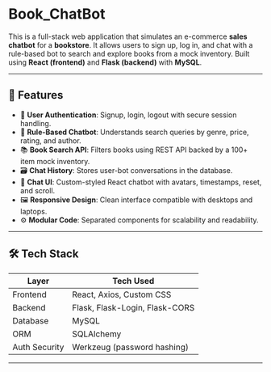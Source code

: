 # Book_ChatBot

This is a full-stack web application that simulates an e-commerce **sales chatbot** for a **bookstore**. It allows users to sign up, log in, and chat with a rule-based bot to search and explore books from a mock inventory. Built using **React (frontend)** and **Flask (backend)** with **MySQL**.

---

## 🚀 Features

- 🔐 **User Authentication**: Signup, login, logout with secure session handling.
- 🤖 **Rule-Based Chatbot**: Understands search queries by genre, price, rating, and author.
- 📚 **Book Search API**: Filters books using REST API backed by a 100+ item mock inventory.
- 🗃️ **Chat History**: Stores user-bot conversations in the database.
- 💬 **Chat UI**: Custom-styled React chatbot with avatars, timestamps, reset, and scroll.
- 🖼️ **Responsive Design**: Clean interface compatible with desktops and laptops.
- ⚙️ **Modular Code**: Separated components for scalability and readability.

---

## 🛠️ Tech Stack

| Layer        | Tech Used                   |
|--------------|-----------------------------|
| Frontend     | React, Axios, Custom CSS    |
| Backend      | Flask, Flask-Login, Flask-CORS |
| Database     | MySQL                       |
| ORM          | SQLAlchemy                  |
| Auth Security| Werkzeug (password hashing) |

---



